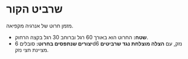 # שרביט הקור

מזמן חרוט של אנרגיה מקפיאה.

- **שטח:** החרוט הוא באורך 60 רגל וברוחב 30 רגל בקצה הרחוק.
- **יצורים שנתפסים בחרוט:** סובלים 6d6 נזק, עם **הצלה מוצלחת נגד שרביטים** מציינת חצי נזק.